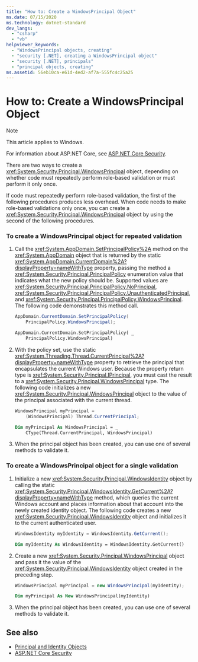 ```yaml
---
title: "How to: Create a WindowsPrincipal Object"
ms.date: 07/15/2020
ms.technology: dotnet-standard
dev_langs: 
  - "csharp"
  - "vb"
helpviewer_keywords: 
  - "WindowsPrincipal objects, creating"
  - "security [.NET], creating a WindowsPrincipal object"
  - "security [.NET], principals"
  - "principal objects, creating"
ms.assetid: 56eb10ca-e61d-4ed2-af7a-555fc4c25a25
---
```

# How to: Create a WindowsPrincipal Object

> [!NOTE]
> This article applies to Windows.
>
> For information about ASP.NET Core, see [ASP.NET Core Security](/aspnet/core/security/).

There are two ways to create a <xref:System.Security.Principal.WindowsPrincipal> object, depending on whether code must repeatedly perform role-based validation or must perform it only once.  
  
If code must repeatedly perform role-based validation, the first of the following procedures produces less overhead. When code needs to make role-based validations only once, you can create a <xref:System.Security.Principal.WindowsPrincipal> object by using the second of the following procedures.  
  
### To create a WindowsPrincipal object for repeated validation  
  
1. Call the <xref:System.AppDomain.SetPrincipalPolicy%2A> method on the <xref:System.AppDomain> object that is returned by the static <xref:System.AppDomain.CurrentDomain%2A?displayProperty=nameWithType> property, passing the method a <xref:System.Security.Principal.PrincipalPolicy> enumeration value that indicates what the new policy should be. Supported values are <xref:System.Security.Principal.PrincipalPolicy.NoPrincipal>, <xref:System.Security.Principal.PrincipalPolicy.UnauthenticatedPrincipal>, and <xref:System.Security.Principal.PrincipalPolicy.WindowsPrincipal>. The following code demonstrates this method call.  
  
    ```csharp  
    AppDomain.CurrentDomain.SetPrincipalPolicy(  
        PrincipalPolicy.WindowsPrincipal);  
    ```  
  
    ```vb  
    AppDomain.CurrentDomain.SetPrincipalPolicy( _  
        PrincipalPolicy.WindowsPrincipal)  
    ```  
  
2. With the policy set, use the static <xref:System.Threading.Thread.CurrentPrincipal%2A?displayProperty=nameWithType> property to retrieve the principal that encapsulates the current Windows user. Because the property return type is <xref:System.Security.Principal.IPrincipal>, you must cast the result to a <xref:System.Security.Principal.WindowsPrincipal> type. The following code initializes a new <xref:System.Security.Principal.WindowsPrincipal> object to the value of the principal associated with the current thread.  
  
    ```csharp  
    WindowsPrincipal myPrincipal =
        (WindowsPrincipal) Thread.CurrentPrincipal;  
    ```  
  
    ```vb  
    Dim myPrincipal As WindowsPrincipal = _  
        CType(Thread.CurrentPrincipal, WindowsPrincipal)
    ```  
  
3. When the principal object has been created, you can use one of several methods to validate it.  
  
### To create a WindowsPrincipal object for a single validation  
  
1. Initialize a new <xref:System.Security.Principal.WindowsIdentity> object by calling the static <xref:System.Security.Principal.WindowsIdentity.GetCurrent%2A?displayProperty=nameWithType> method, which queries the current Windows account and places information about that account into the newly created identity object. The following code creates a new <xref:System.Security.Principal.WindowsIdentity> object and initializes it to the current authenticated user.  
  
    ```csharp  
    WindowsIdentity myIdentity = WindowsIdentity.GetCurrent();  
    ```  
  
    ```vb  
    Dim myIdentity As WindowsIdentity = WindowsIdentity.GetCurrent()  
    ```  
  
2. Create a new <xref:System.Security.Principal.WindowsPrincipal> object and pass it the value of the <xref:System.Security.Principal.WindowsIdentity> object created in the preceding step.  
  
    ```csharp  
    WindowsPrincipal myPrincipal = new WindowsPrincipal(myIdentity);  
    ```  
  
    ```vb  
    Dim myPrincipal As New WindowsPrincipal(myIdentity)  
    ```  
  
3. When the principal object has been created, you can use one of several methods to validate it.  
  
## See also

- [Principal and Identity Objects](principal-and-identity-objects.md)
- [ASP.NET Core Security](https://docs.microsoft.com/aspnet/core/security/)
